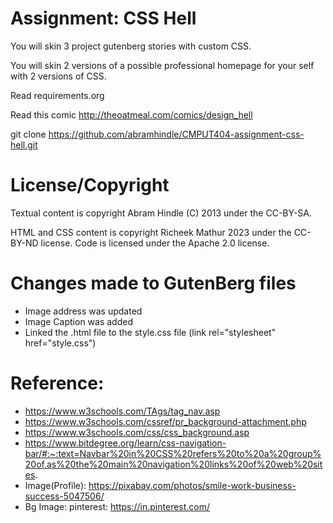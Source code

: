 Assignment: CSS Hell
====================

You will skin 3 project gutenberg stories with custom CSS.

You will skin 2 versions of a possible professional homepage for your
self with 2 versions of CSS.

Read requirements.org

Read this comic http://theoatmeal.com/comics/design_hell

git clone https://github.com/abramhindle/CMPUT404-assignment-css-hell.git

License/Copyright
=================

Textual content is copyright Abram Hindle (C) 2013 under the CC-BY-SA.

HTML and CSS content is copyright Richeek Mathur 2023 under the CC-BY-ND license.
Code is licensed under the Apache 2.0 license.


Changes made to GutenBerg files
===============================
* Image address was updated
* Image Caption was added
* Linked the .html file to the style.css file (link rel="stylesheet" href="style.css")

Reference:
==========
* https://www.w3schools.com/TAgs/tag_nav.asp
* https://www.w3schools.com/cssref/pr_background-attachment.php
* https://www.w3schools.com/css/css_background.asp
* https://www.bitdegree.org/learn/css-navigation-bar/#:~:text=Navbar%20in%20CSS%20refers%20to%20a%20group%20of,as%20the%20main%20navigation%20links%20of%20web%20sites.
* Image(Profile): https://pixabay.com/photos/smile-work-business-success-5047506/
* Bg Image: pinterest: https://in.pinterest.com/
